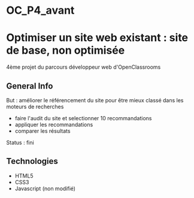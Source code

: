# OC_P4_avant
# Optimiser un site web existant : site de base, non optimisée
4ème projet du parcours développeur web d'OpenClassrooms

## General Info
But : améliorer le référencement du site pour être mieux classé dans les moteurs de recherches

- faire l'audit du site et selectionner 10 recommandations
- appliquer les recommandations
- comparer les résultats

Status : fini

## Technologies
- HTML5
- CSS3
- Javascript (non modifié)
